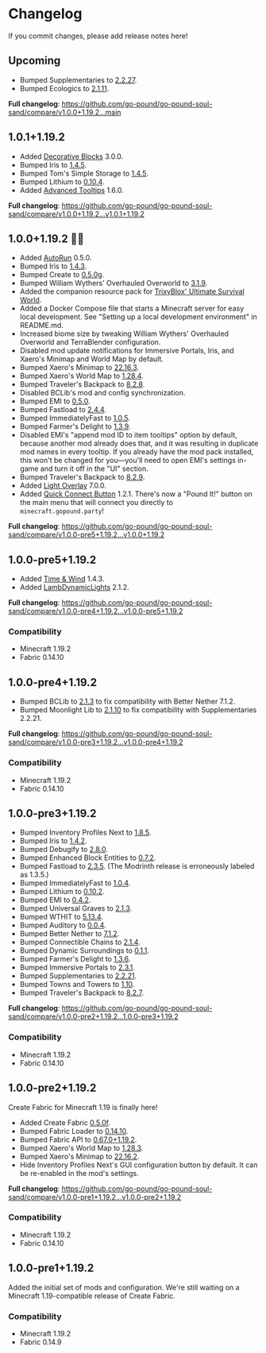 # Changelog

If you commit changes, please add release notes here!

## Upcoming

* Bumped Supplementaries to [2.2.27](https://www.curseforge.com/minecraft/mc-mods/supplementaries/files/4172002).
* Bumped Ecologics to [2.1.11](https://www.curseforge.com/minecraft/mc-mods/ecologics/files/4171284).

**Full changelog**: https://github.com/go-pound/go-pound-soul-sand/compare/v1.0.0+1.19.2...main

## 1.0.1+1.19.2

* Added [Decorative Blocks](https://www.curseforge.com/minecraft/mc-mods/decorative-blocks) 3.0.0.
* Bumped Iris to [1.4.5](https://modrinth.com/mod/iris/version/1.19.2-v1.4.5).
* Bumped Tom's Simple Storage to [1.4.5](https://modrinth.com/mod/toms-storage/version/1.19-1.4.5-fabric).
* Bumped Lithium to [0.10.4](https://modrinth.com/mod/lithium/version/7scJ9RTg).
* Added [Advanced Tooltips](https://modrinth.com/mod/advanced-tooltips) 1.6.0.

**Full changelog**: https://github.com/go-pound/go-pound-soul-sand/compare/v1.0.0+1.19.2...v1.0.1+1.19.2

## 1.0.0+1.19.2 🌟✨

* Added [AutoRun](https://modrinth.com/mod/autorun) 0.5.0.
* Bumped Iris to [1.4.3](https://modrinth.com/mod/iris/version/1.19.2-v1.4.3).
* Bumped Create to [0.5.0g](https://modrinth.com/mod/create-fabric/version/ZOucvJwc).
* Bumped William Wythers' Overhauled Overworld to [3.1.9](https://www.curseforge.com/minecraft/mc-mods/william-wythers-overhauled-overworld/files/4127867).
* Added the companion resource pack for [TrixyBlox' Ultimate Survival World](https://www.youtube.com/watch?v=dd0GmPyWKV4).
* Added a Docker Compose file that starts a Minecraft server for easy local development. See "Setting up a local development environment" in README.md.
* Increased biome size by tweaking William Wythers' Overhauled Overworld and TerraBlender configuration.
* Disabled mod update notifications for Immersive Portals, Iris, and Xaero's Minimap and World Map by default.
* Bumped Xaero's Minimap to [22.16.3](https://www.curseforge.com/minecraft/mc-mods/xaeros-minimap/files/4127323).
* Bumped Xaero's World Map to [1.28.4](https://www.curseforge.com/minecraft/mc-mods/xaeros-world-map/files/4127339).
* Bumped Traveler's Backpack to [8.2.8](https://www.curseforge.com/minecraft/mc-mods/travelers-backpack-fabric/files/4134128).
* Disabled BCLib's mod and config synchronization.
* Bumped EMI to [0.5.0](https://modrinth.com/mod/emi/version/p9jbOqyn).
* Bumped Fastload to [2.4.4](https://modrinth.com/mod/fastload/version/mBNst1pT).
* Bumped ImmediatelyFast to [1.0.5](https://modrinth.com/mod/immediatelyfast/version/Lj7lpgeu).
* Bumped Farmer's Delight to [1.3.9](https://modrinth.com/mod/farmers-delight-fabric/version/baQ9tohQ).
* Disabled EMI's "append mod ID to item tooltips" option by default, because another mod already does that, and it was resulting in duplicate mod names in every tooltip. If you already have the mod pack installed, this won't be changed for you—you'll need to open EMI's settings in-game and turn it off in the "UI" section.
* Bumped Traveler's Backpack to [8.2.9](https://www.curseforge.com/minecraft/mc-mods/travelers-backpack-fabric/files/4139514).
* Added [Light Overlay](https://modrinth.com/mod/light-overlay) 7.0.0.
* Added [Quick Connect Button](https://modrinth.com/mod/quickconnectbutton) 1.2.1. There's now a "Pound It!" button on the main menu that will connect you directly to `minecraft.gopound.party`!

**Full changelog**: https://github.com/go-pound/go-pound-soul-sand/compare/v1.0.0-pre5+1.19.2...v1.0.0+1.19.2

## 1.0.0-pre5+1.19.2

* Added [Time & Wind](https://www.curseforge.com/minecraft/mc-mods/time-wind) 1.4.3.
* Added [LambDynamicLights](https://modrinth.com/mod/lambdynamiclights) 2.1.2.

**Full changelog**: https://github.com/go-pound/go-pound-soul-sand/compare/v1.0.0-pre4+1.19.2...v1.0.0-pre5+1.19.2

### Compatibility

* Minecraft 1.19.2
* Fabric 0.14.10

## 1.0.0-pre4+1.19.2

* Bumped BCLib to [2.1.3](https://modrinth.com/mod/bclib/version/2.1.3) to fix compatibility with Better Nether 7.1.2.
* Bumped Moonlight Lib to [2.1.10](https://www.curseforge.com/minecraft/mc-mods/selene/files/4096608) to fix compatibility with Supplementaries 2.2.21.

**Full changelog**: https://github.com/go-pound/go-pound-soul-sand/compare/v1.0.0-pre3+1.19.2...v1.0.0-pre4+1.19.2

### Compatibility

* Minecraft 1.19.2
* Fabric 0.14.10

## 1.0.0-pre3+1.19.2

* Bumped Inventory Profiles Next to [1.8.5](https://modrinth.com/mod/inventory-profiles-next/version/fabric-1.19.2-1.8.5).
* Bumped Iris to [1.4.2](https://modrinth.com/mod/iris/version/1.19.x-v1.4.2).
* Bumped Debugify to [2.8.0](https://modrinth.com/mod/debugify/version/2.8.0).
* Bumped Enhanced Block Entities to [0.7.2](https://modrinth.com/mod/ebe/version/0.7.2+1.19.2).
* Bumped Fastload to [2.3.5](https://modrinth.com/mod/fastload/version/1.19.2.fabric.1.3.5). (The Modrinth release is erroneously labeled as 1.3.5.)
* Bumped ImmediatelyFast to [1.0.4](https://modrinth.com/mod/immediatelyfast/version/1.0.4).
* Bumped Lithium to [0.10.2](https://modrinth.com/mod/lithium/version/mc1.19.2-0.10.2).
* Bumped EMI to [0.4.2](https://modrinth.com/mod/emi/version/0.4.2+1.19).
* Bumped Universal Graves to [2.1.3](https://modrinth.com/mod/universal-graves/version/2.1.3+1.19.2).
* Bumped WTHIT to [5.13.4](https://modrinth.com/mod/wthit/version/fabric-5.13.4).
* Bumped Auditory to [0.0.4](https://modrinth.com/mod/auditory/version/0.0.4).
* Bumped Better Nether to [7.1.2](https://modrinth.com/mod/betternether/version/7.1.2).
* Bumped Connectible Chains to [2.1.4](https://modrinth.com/mod/connectible_chains/version/v2.1.4+1.19.2).
* Bumped Dynamic Surroundings to [0.1.1](https://modrinth.com/mod/dynamicsurroundings_remasteredfabric/version/0.1.1).
* Bumped Farmer's Delight to [1.3.6](https://modrinth.com/mod/farmers-delight-fabric/version/1.3.6).
* Bumped Immersive Portals to [2.3.1](https://modrinth.com/mod/immersiveportals/version/2.3.1-1.19.2).
* Bumped Supplementaries to [2.2.21](https://www.curseforge.com/minecraft/mc-mods/supplementaries/files/4100718).
* Bumped Towns and Towers to [1.10](https://modrinth.com/mod/towns-and-towers/version/1.10-FABRIC).
* Bumped Traveler's Backpack to [8.2.7](https://www.curseforge.com/minecraft/mc-mods/travelers-backpack-fabric/files/4081454).

**Full changelog**: https://github.com/go-pound/go-pound-soul-sand/compare/v1.0.0-pre2+1.19.2...1.0.0-pre3+1.19.2

### Compatibility

* Minecraft 1.19.2
* Fabric 0.14.10

## 1.0.0-pre2+1.19.2

Create Fabric for Minecraft 1.19 is finally here!

* Added Create Fabric [0.5.0f](https://modrinth.com/mod/create-fabric/version/1.19.2-0.5.0f-776).
* Bumped Fabric Loader to [0.14.10](https://github.com/FabricMC/fabric-loader/releases/tag/0.14.10).
* Bumped Fabric API to [0.67.0+1.19.2](https://modrinth.com/mod/fabric-api/version/0.67.0+1.19.2).
* Bumped Xaero's World Map to [1.28.3](https://www.curseforge.com/minecraft/mc-mods/xaeros-world-map/files/4075427).
* Bumped Xaero's Minimap to [22.16.2](https://www.curseforge.com/minecraft/mc-mods/xaeros-minimap/files/4075402).
* Hide Inventory Profiles Next's GUI configuration button by default. It can be re-enabled in the mod's settings.

**Full changelog**: https://github.com/go-pound/go-pound-soul-sand/compare/v1.0.0-pre1+1.19.2...v1.0.0-pre2+1.19.2

### Compatibility

* Minecraft 1.19.2
* Fabric 0.14.10

## 1.0.0-pre1+1.19.2

Added the initial set of mods and configuration. We're still waiting on a Minecraft 1.19-compatible release of Create Fabric.

### Compatibility

* Minecraft 1.19.2
* Fabric 0.14.9
